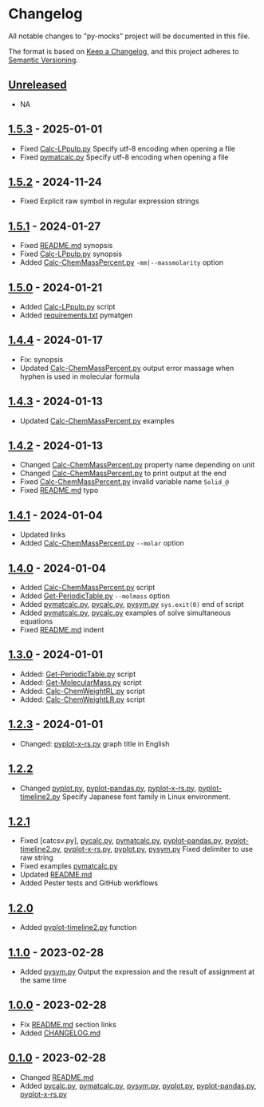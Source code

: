 # Changelog

All notable changes to "py-mocks" project will be documented in this file.

The format is based on [Keep a Changelog](https://keepachangelog.com/en/1.0.0/),
and this project adheres to [Semantic Versioning](https://semver.org/spec/v2.0.0.html).

## [Unreleased]

- NA

## [1.5.3] - 2025-01-01

- Fixed [Calc-LPpulp.py] Specify utf-8 encoding when opening a file
- Fixed [pymatcalc.py] Specify utf-8 encoding when opening a file

## [1.5.2] - 2024-11-24

- Fixed Explicit raw symbol in regular expression strings

## [1.5.1] - 2024-01-27

- Fixed [README.md] synopsis
- Fixed [Calc-LPpulp.py] synopsis
- Added [Calc-ChemMassPercent.py] `-mm|--massmolarity` option

## [1.5.0] - 2024-01-21

- Added [Calc-LPpulp.py] script
- Added [requirements.txt] pymatgen

## [1.4.4] - 2024-01-17

- Fix: synopsis
- Updated [Calc-ChemMassPercent.py] output error massage when hyphen is used in molecular formula

## [1.4.3] - 2024-01-13

- Updated [Calc-ChemMassPercent.py] examples

## [1.4.2] - 2024-01-13

- Changed [Calc-ChemMassPercent.py] property name depending on unit
- Changed [Calc-ChemMassPercent.py] to print output at the end
- Fixed [Calc-ChemMassPercent.py] invalid variable name `Solid_@`
- Fixed [README.md] typo

## [1.4.1] - 2024-01-04

- Updated links
- Added [Calc-ChemMassPercent.py] `--molar` option

## [1.4.0] - 2024-01-04

- Added [Calc-ChemMassPercent.py] script
- Added [Get-PeriodicTable.py] `--molmass` option
- Added [pymatcalc.py], [pycalc.py], [pysym.py] `sys.exit(0)` end of script
- Added [pymatcalc.py], [pycalc.py] examples of solve simultaneous equations
- Fixed [README.md] indent

## [1.3.0] - 2024-01-01

- Added: [Get-PeriodicTable.py] script
- Added: [Get-MolecularMass.py] script
- Added: [Calc-ChemWeightRL.py] script
- Added: [Calc-ChemWeightLR.py] script

## [1.2.3] - 2024-01-01

- Changed: [pyplot-x-rs.py] graph title in English

## [1.2.2]

- Changed [pyplot.py], [pyplot-pandas.py], [pyplot-x-rs.py], [pyplot-timeline2.py] Specify Japanese font family in Linux environment.


## [1.2.1]

- Fixed [catcsv.py], [pycalc.py], [pymatcalc.py], [pyplot-pandas.py], [pyplot-timeline2.py], [pyplot-x-rs.py], [pyplot.py], [pysym.py] Fixed delimiter to use raw string
- Fixed examples [pymatcalc.py] 
- Updated [README.md]
- Added Pester tests and GitHub workflows


## [1.2.0]

- Added [pyplot-timeline2.py] function

## [1.1.0] - 2023-02-28

- Added [pysym.py] Output the expression and the result of assignment at the same time

## [1.0.0] - 2023-02-28

- Fix [README.md] section links
- Added [CHANGELOG.md]


## [0.1.0] - 2023-02-28

- Changed [README.md]
- Added [pycalc.py], [pymatcalc.py], [pysym.py], [pyplot.py], [pyplot-pandas.py], [pyplot-x-rs.py]


[pycalc.py]: src/pycalc.py
[pymatcalc.py]: src/pymatcalc.py
[pysym.py]: src/pysym.py
[pyplot.py]: src/pyplot.py
[pyplot-pandas.py]: src/pyplot-pandas.py
[pyplot-x-rs.py]: src/pyplot-x-rs.py
[pyplot-timeline2.py]: src/pyplot-timeline2.py

[README.md]: blob/main/README.md
[CHANGELOG.md]: blob/main/CHANGELOG.md
[requirements.txt]: blob/main/requirements.txt

[Get-PeriodicTable.py]: src/Get-PeriodicTable.py
[Get-MolecularMass.py]: src/Get-MolecularMass.py
[Calc-ChemWeightRL.py]: src/Calc-ChemWeightRL.py
[Calc-ChemWeightLR.py]: src/Calc-ChemWeightLR.py

[Calc-ChemMassPercent.py]: src/Calc-ChemMassPercent.py

[Calc-LPpulp.py]: src/Calc-LPpulp.py

[unreleased]: https://github.com/btklab/py-mocks/compare/1.5.3..HEAD
[1.5.3]: https://github.com/btklab/py-mocks/compare/1.5.3..HEAD
[1.5.2]: https://github.com/btklab/py-mocks/compare/1.5.2..HEAD
[1.5.1]: https://github.com/btklab/py-mocks/releases/tag/1.5.1
[1.5.0]: https://github.com/btklab/py-mocks/releases/tag/1.5.0
[1.4.4]: https://github.com/btklab/py-mocks/releases/tag/1.4.4
[1.4.3]: https://github.com/btklab/py-mocks/releases/tag/1.4.3
[1.4.2]: https://github.com/btklab/py-mocks/releases/tag/1.4.2
[1.4.1]: https://github.com/btklab/py-mocks/releases/tag/1.4.1
[1.4.0]: https://github.com/btklab/py-mocks/releases/tag/1.4.0
[1.3.0]: https://github.com/btklab/py-mocks/releases/tag/1.3.0
[1.2.3]: https://github.com/btklab/py-mocks/releases/tag/1.2.3
[1.2.2]: https://github.com/btklab/py-mocks/releases/tag/1.2.1
[1.2.1]: https://github.com/btklab/py-mocks/releases/tag/1.2.1
[1.2.0]: https://github.com/btklab/py-mocks/releases/tag/1.2.0
[1.1.0]: https://github.com/btklab/py-mocks/releases/tag/1.1.0
[1.0.0]: https://github.com/btklab/py-mocks/releases/tag/1.0.0
[0.1.0]: https://github.com/btklab/py-mocks/releases/tag/0.1.0

